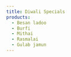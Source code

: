 ```yaml
---
title: Diwali Specials
products:
  - Besan ladoo
  - Burfi
  - Mithai
  - Rasmalai
  - Gulab jamun
---
```

